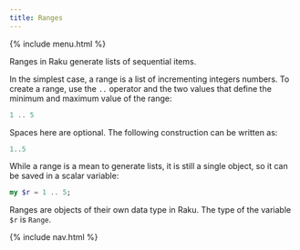 ```yaml
---
title: Ranges
---
```


{% include menu.html %}

Ranges in Raku generate lists of sequential items.

In the simplest case, a range is a list of incrementing integers numbers. To create a range, use the `..` operator and the two values that define the minimum and maximum value of the range:

```raku
1 .. 5
```

Spaces here are optional. The following construction can be written as:

```raku
1..5
```

While a range is a mean to generate lists, it is still a single object, so it can be saved in a scalar variable:

```raku
my $r = 1 .. 5;
```

Ranges are objects of their own data type in Raku. The type of the variable `$r` is `Range`.

{% include nav.html %}
